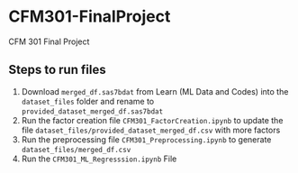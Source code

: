 # CFM301-FinalProject

CFM 301 Final Project

## Steps to run files

1. Download `merged_df.sas7bdat` from Learn (ML Data and Codes) into the `dataset_files` folder and rename to `provided_dataset_merged_df.sas7bdat`
4. Run the factor creation file `CFM301_FactorCreation.ipynb` to update the file `dataset_files/provided_dataset_merged_df.csv` with more factors
5. Run the preprocessing file `CFM301_Preprocessing.ipynb` to generate `dataset_files/merged_df.csv`
6. Run the `CFM301_ML_Regresssion.ipynb` File
